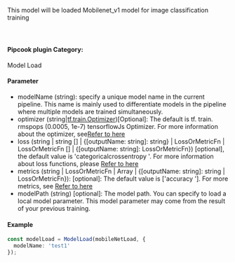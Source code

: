 This model will be loaded Mobilenet_v1 model for image classification training
<a name="klNlr"></a>
#### <br />
<a name="JaTlF"></a>
#### Pipcook plugin Category:
Model Load
<a name="2y4n1"></a>
#### 
<a name="eoyjN"></a>
#### Parameter

- modelName (string): specify a unique model name in the current pipeline. This name is mainly used to differentiate models in the pipeline where multiple models are trained simultaneously.
- optimizer (string|[tf.train.Optimizer](https://js.tensorflow.org/api/latest/#class:train.Optimizer))[Optional]: The default is tf. train. rmspops (0.0005, 1e-7) tensorflowJs Optimizer. For more information about the optimizer, see[Refer to here](https://js.tensorflow.org/api/latest/#Training-Optimizers)
- loss (string | string [] | {[outputName: string]: string} | LossOrMetricFn | LossOrMetricFn [] | {[outputName: string]: LossOrMetricFn}) [optional], the default value is 'categoricalcrossentropy '. For more information about loss functions, please [Refer to here](https://js.tensorflow.org/api/latest/#Training-Losses)
- metrics (string | LossOrMetricFn | Array | {[outputName: string]: string | LossOrMetricFn}): [optional]: The default value is ['accuracy ']. For more metrics, see [Refer to here](https://js.tensorflow.org/api/latest/#Metrics)
- modelPath (string) [optional]: The model path. You can specify to load a local model parameter. This model parameter may come from the result of your previous training.


<a name="J1CAM"></a>
#### Example

```typescript
const modelLoad = ModelLoad(mobileNetLoad, {
  modelName: 'test1'
});
```


